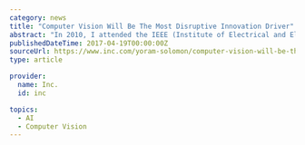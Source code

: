 ```yaml
---
category: news
title: "Computer Vision Will Be The Most Disruptive Innovation Driver"
abstract: "In 2010, I attended the IEEE (Institute of Electrical and Electronics Engineers) CVPR (Computer Vision and Pattern Recognition) conference at the Hyatt in downtown San Francisco. I didn't expect the conference to be as large as it was, but it had more than ..."
publishedDateTime: 2017-04-19T00:00:00Z
sourceUrl: https://www.inc.com/yoram-solomon/computer-vision-will-be-the-most-disruptive-innovation-driver.html
type: article

provider:
  name: Inc.
  id: inc

topics:
  - AI
  - Computer Vision
---
```

